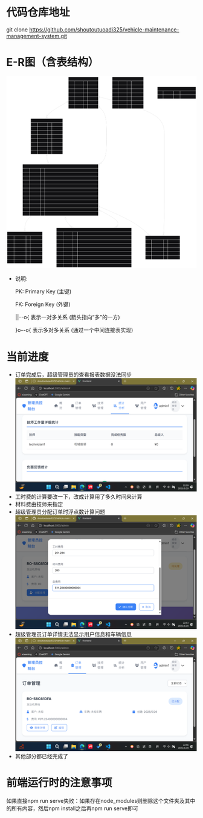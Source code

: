 # 代码仓库地址
git clone https://github.com/shoutoutuoadi325/vehicle-maintenance-management-system.git
# E-R图（含表结构）
![alt text](user_vehicle_repair_relationships.svg)
- 说明:<p>
PK: Primary Key (主键)<p>
FK: Foreign Key (外键)<p>
||--o{ 表示一对多关系 (箭头指向“多”的一方)<p>
}o--o{ 表示多对多关系 (通过一个中间连接表实现)<p>
# 当前进度
- 订单完成后，超级管理员的查看报表数据没法同步
![alt text](sync_orders_issue.png)
- 工时费的计算要改一下，改成计算用了多久时间来计算
- 材料费由技师来指定
- 超级管理员分配订单时浮点数计算问题
![alt text](float_issue.png)
- 超级管理员订单详情无法显示用户信息和车辆信息
![alt text](info_miss.png)
- 其他部分都已经完成了

# 前端运行时的注意事项
如果直接npm run serve失败：如果存在node_modules则删除这个文件夹及其中的所有内容，然后npm install之后再npm run serve即可
